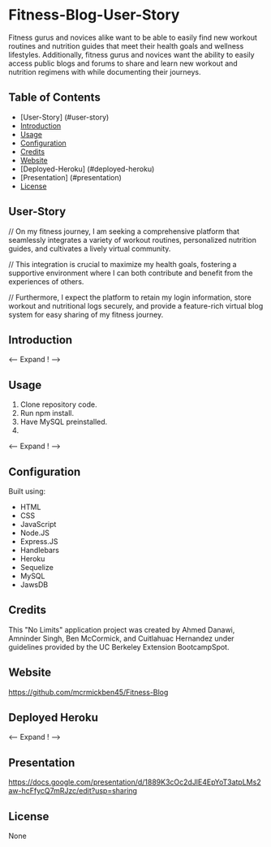 # Fitness-Blog-User-Story

Fitness gurus and novices alike want to be able to easily find new workout routines and nutrition guides that meet their health goals and wellness lifestyles. Additionally, fitness gurus and novices want the ability to easily access public blogs and forums to share and learn new workout and nutrition regimens with while documenting their journeys.

## Table of Contents

- [User-Story] (#user-story)
- [Introduction](#introduction)
- [Usage](#usage)
- [Configuration](#configuration)
- [Credits](#credits)
- [Website](#website)
- [Deployed-Heroku] (#deployed-heroku)
- [Presentation] (#presentation)
- [License](#license)

## User-Story

// On my fitness journey, I am seeking a comprehensive platform that seamlessly integrates a variety of workout routines, personalized nutrition guides, and cultivates a lively virtual community.

// This integration is crucial to maximize my health goals, fostering a supportive environment where I can both contribute and benefit from the experiences of others.

// Furthermore, I expect the platform to retain my login information, store workout and nutritional logs securely, and provide a feature-rich virtual blog system for easy sharing of my fitness journey.

## Introduction
<-- Expand ! -->


## Usage
1. Clone repository code.
2. Run npm install.
3. Have MySQL preinstalled.
4. 

<-- Expand ! -->

## Configuration
Built using:
- HTML
- CSS
- JavaScript
- Node.JS
- Express.JS
- Handlebars
- Heroku
- Sequelize
- MySQL
- JawsDB

## Credits 

This "No Limits" application project was created by Ahmed Danawi, Amninder Singh, Ben McCormick, and Cuitlahuac Hernandez under guidelines provided by the UC Berkeley Extension BootcampSpot. 

## Website
https://github.com/mcrmickben45/Fitness-Blog

## Deployed Heroku

<-- Expand ! -->

## Presentation
https://docs.google.com/presentation/d/1889K3cOc2dJlE4EpYoT3atpLMs2aw-hcFfycQ7mRJzc/edit?usp=sharing

## License
None
